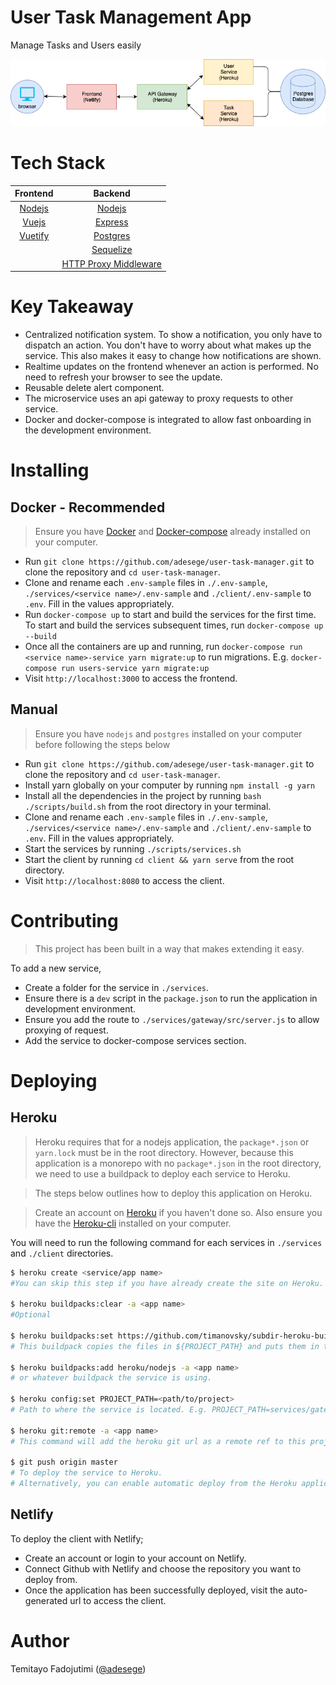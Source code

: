 # User Task Management App

Manage Tasks and Users easily

![](docs/architecture.png)

# Tech Stack

|             Frontend              |                                  Backend                                   |
| :-------------------------------: | :------------------------------------------------------------------------: |
|   [Nodejs](https://nodejs.org/)   |                       [Nodejs](https://nodejs.org/)                        |
|    [Vuejs](https://vuejs.org/)    |                      [Express](http://expressjs.com/)                      |
| [Vuetify](https://vuetifyjs.com/) |                  [Postgres](https://www.postgresql.org/)                   |
|                                   |                    [Sequelize](https://sequelize.org/)                     |
|                                   | [HTTP Proxy Middleware](https://github.com/chimurai/http-proxy-middleware) |

# Key Takeaway

- Centralized notification system. To show a notification, you only have to dispatch an action. You don't have to worry about what makes up the service. This also makes it easy to change how notifications are shown.
- Realtime updates on the frontend whenever an action is performed. No need to refresh your browser to see the update.
- Reusable delete alert component.
- The microservice uses an api gateway to proxy requests to other service.
- Docker and docker-compose is integrated to allow fast onboarding in the development environment.

# Installing 

## Docker - Recommended

> Ensure you have [Docker](https://www.docker.com/products/docker-desktop) and [Docker-compose](https://docs.docker.com/compose/install/) already installed on your computer.

- Run `git clone https://github.com/adesege/user-task-manager.git` to clone the repository and `cd user-task-manager`.
- Clone and rename each `.env-sample` files in `./.env-sample`, `./services/<service name>/.env-sample` and `./client/.env-sample` to `.env`. Fill in the values appropriately.
- Run `docker-compose up` to start and build the services for the first time. To start and build the services subsequent times, run `docker-compose up --build`
- Once all the containers are up and running, run `docker-compose run <service name>-service yarn migrate:up` to run migrations. E.g. `docker-compose run users-service yarn migrate:up`
- Visit `http://localhost:3000` to access the frontend.

## Manual

> Ensure you have `nodejs` and `postgres` installed on your computer before following the steps below

- Run `git clone https://github.com/adesege/user-task-manager.git` to clone the repository and `cd user-task-manager`.
- Install yarn globally on your computer by running `npm install -g yarn`
- Install all the dependencies in the project by running `bash ./scripts/build.sh` from the root directory in your terminal.
- Clone and rename each `.env-sample` files in `./.env-sample`, `./services/<service name>/.env-sample` and `./client/.env-sample` to `.env`. Fill in the values appropriately.
- Start the services by running `./scripts/services.sh`
- Start the client by running `cd client && yarn serve` from the root directory.
- Visit `http://localhost:8080` to access the client.

# Contributing

> This project has been built in a way that makes extending it easy. 

To add a new service, 

- Create a folder for the service in `./services`.
- Ensure there is a `dev` script in the `package.json` to run the application in development environment.
- Ensure you add the route to `./services/gateway/src/server.js` to allow proxying of request.
- Add the service to docker-compose services section.

# Deploying

## Heroku

> Heroku requires that for a nodejs application, the `package*.json` or `yarn.lock` must be in the root directory. However, because this application is a monorepo with no `package*.json` in the root directory, we need to use a buildpack to deploy each service to  Heroku.

> The steps below outlines how to deploy this application on Heroku.

> Create an account on [Heroku](https://heroku.com) if you haven't done so. Also ensure you have the [Heroku-cli](https://devcenter.heroku.com/articles/heroku-cli) installed on your computer.

You will need to run the following command for each services in `./services`  and `./client` directories.

```bash
$ heroku create <service/app name>
#You can skip this step if you have already create the site on Heroku.

$ heroku buildpacks:clear -a <app name>
#Optional

$ heroku buildpacks:set https://github.com/timanovsky/subdir-heroku-buildpack -a <app name>
# This buildpack copies the files in ${PROJECT_PATH} and puts them in the root directory so that Heroku can build the project normally.

$ heroku buildpacks:add heroku/nodejs -a <app name>
# or whatever buildpack the service is using.

$ heroku config:set PROJECT_PATH=<path/to/project>
# Path to where the service is located. E.g. PROJECT_PATH=services/gateway

$ heroku git:remote -a <app name>
# This command will add the heroku git url as a remote ref to this project. You will have to run this command everytime you want to deploy to any of the services.

$ git push origin master
# To deploy the service to Heroku.
# Alternatively, you can enable automatic deploy from the Heroku application.
```

## Netlify

To deploy the client with Netlify;
- Create an account or login to your account on Netlify.
- Connect Github with Netlify and choose the repository you want to deploy from.
- Once the application has been successfully deployed, visit the auto-generated url to access the client.

# Author

Temitayo Fadojutimi ([@adesege](https://twitter.com/adesege_))
